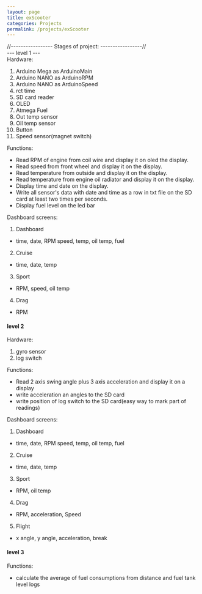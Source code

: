 ```yaml
---
layout: page
title: exScooter
categories: Projects
permalink: /projects/exScooter
---
```


//----------------- Stages of project: -----------------//  
--- level 1 ---  
Hardware:  
1. Arduino Mega as ArduinoMain  
2. Arduino NANO as ArduinoRPM
3. Arduino NANO as ArduinoSpeed
4. rct time  
5. SD card reader
6. OLED
7. Atmega Fuel
8. Out temp sensor
9. Oil temp sensor
10. Button  
11. Speed sensor(magnet switch)

Functions:  

* Read RPM of engine from coil wire and display it on oled the display.  
* Read speed from front wheel and display it on the display.  
* Read temperature from outside and display it on the display.  
* Read temperature from engine oil radiator and display it on the display.  
* Display time and date on the display.  
* Write all sensor's data with date and time as a row in txt file on the SD card at least two times per seconds.
* Display fuel level on the led bar

Dashboard screens:
1. Dashboard
 * time, date, RPM speed, temp, oil temp, fuel
2. Cruise
 * time, date, temp
3. Sport
 * RPM, speed, oil temp
4. Drag
 * RPM


#### level 2  
Hardware:  
1. gyro sensor
2. log switch

Functions:  
* Read 2 axis swing angle plus 3 axis acceleration and display it on a display
* write acceleration an angles to the SD card
* write position of log switch to the SD card(easy way to mark part of readings)

Dashboard screens:
1. Dashboard
 * time, date, RPM speed, temp, oil temp, fuel
2. Cruise
 * time, date, temp
3. Sport
 * RPM, oil temp
4. Drag
 * RPM, acceleration, Speed
5. Flight
 * x angle, y angle, acceleration, break
 
 #### level 3  

Functions:  
* calculate the average of fuel consumptions from distance and fuel tank level logs
